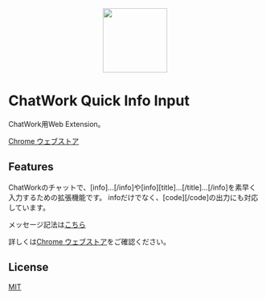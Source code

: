 <div align="center">
    <img src="https://raw.githubusercontent.com/YukiAsano/CW_QuickInfoInput/master/resources/icon.png" width="128"/>
</div>

# ChatWork Quick Info Input

ChatWork用Web Extension。

[Chrome ウェブストア](https://chrome.google.com/webstore/detail/chatwork-quick-info-input/glmhnchbmjhmjcopmmfamopongifahan?hl=ja)

## Features

ChatWorkのチャットで、[info]...[/info]や[info][title]...[/title]...[/info]を素早く入力するための拡張機能です。
infoだけでなく、[code][/code]の出力にも対応しています。

メッセージ記法は[こちら](https://developer.chatwork.com/ja/messagenotation.html)

詳しくは[Chrome ウェブストア](https://chrome.google.com/webstore/detail/chatwork-quick-info-input/glmhnchbmjhmjcopmmfamopongifahan)をご確認ください。

## License

[MIT](https://github.com/YukiAsano/CW_QuickInfoInput/LICENSE.txt)
